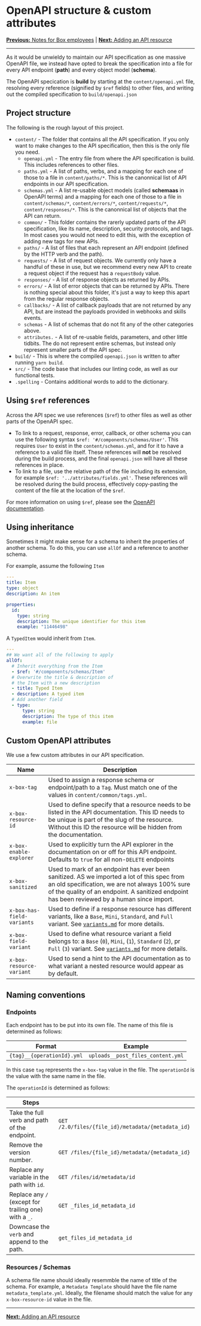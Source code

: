 # OpenAPI structure & custom attributes

[**Previous:** Notes for Box employees](./boxers.md) |
[**Next:** Adding an API resource](./add-resource.md)

---

As it would be unwieldy to maintain our API specification as one massive OpenAPI 
file, we instead have opted to break the specification into a file for every API
endpoint (**path**) and every object model (**schema**).

The OpenAPI specication is **build** by starting at the `content/openapi.yml`
file, resolving every reference (signified by `$ref` fields) to other files, and
writing out the compiled specification to `build/openapi.json`

## Project structure

The following is the rough layout of this project.

- `content/` - The folder that contains all the API specification. If you only
  want to make changes to the API specification, then this is the only file you
  need.
    - `openapi.yml` - The entry file from where the API specification is build.
      This includes references to other files.
    - `paths.yml` - A list of paths, verbs, and a mapping for each one of those
      to a file in `content/paths/*`. This is the canonnical list of API
      endpoints in our API specification.
    - `schemas.yml` - A list re-usable object models (called **schemaas** in
      OpenAPI terms) and a mapping for each one of those
      to a file in `content/schemas/*`, `content/errors/*`,
      `content/requests/*`, `content/responses/*`. This is the canonnical list
      of objects that the API can return.
    - `common/` - This folder contains the rarerly updated parts of the API
      specification, like its name, description, security protocols, and tags.
      In most cases you would not need to edit this, with the exception of
      adding new tags for new APIs.
    - `paths/` - A list of files that each represent an API endpoint (defined by
      the HTTP verb and the path).
    - `requests/` - A list of request objects. We currently only have
      a handful of these in use, but we recommend every new API to create a
      request object if the request has a `requestBody` value.
    - `responses/` - A list of response objects as returned by APIs.
    - `errors/` - A list of error objects that can be returned by APIs. There is
      nothing special about this folder, it's just a way to keep this apart from
      the regular response objects.
    - `callbacks/` - A list of callback payloads that are not returned
      by any API, but are instead the payloads provided in webhooks and skills
      events.
    - `schemas` - A list of schemas that do not fit any of the other categories
      above.
    - `attributes.` - A list of re-usable fields, parameters, and other little
      tidbits. The do not represent entire schemas, but instead only represent
      smaller parts of the API spec. 
- `build/` - This is where the compiled `openapi.json` is written to after
  running `yarn build`.
- `src/` - The code base that includes our linting code, as well as our
  functional tests.
- `.spelling` - Contains additional words to add to the dictionary.
  
## Using `$ref` references

Across the API spec we use references (`$ref`) to other files as well as other
parts of the OpenAPI spec.

- To link to a request, response, error, callback, or other schema you can use
  the following syntax `$ref: '#/components/schemas/User'`. This requires `User`
  to exist in the `content/schemas.yml`, and for it to have a reference to a
  valid file itself. These references will **not** be resolved during the build
  process, and the final `openapi.json` will have all these references in place.
- To link to a file, use the relative path of the file including its extension,
  for example `$ref: '../attributes/fields.yml'`. These references will be
  resolved during the build process, effectively copy-pasting the content of the
  file at the location of the `$ref`.

For more information on using `$ref`, please see the [OpenAPI
documentation](https://swagger.io/docs/specification/using-ref/).

## Using inheritance

Sometimes it might make sense for a schema to inherit the properties of another
schema. To do this, you can use `allOf` and a reference to another schema.

For example, assume the following `Item`

```yml
---
title: Item 
type: object
description: An item

properties:
  id:
    type: string
    description: The unique identifier for this item
    example: "11446498"
```

A `TypedItem` would inherit from `Item`.

```yml
---
## We want all of the following to apply
allOf:
  # Inherit everything from the Item
  - $ref: '#/components/schemas/Item'
  # Overwrite the title & description of
  # the Item with a new description
  - title: Typed Item
  - description: A typed item
  # Add another field
  - type: 
      type: string
      description: The type of this item
      example: file
```

## Custom OpenAPI attributes

We use a few custom attributes in our API specification.

| Name                       | Description                                                                                                                                                                                                                                  |
|----------------------------|----------------------------------------------------------------------------------------------------------------------------------------------------------------------------------------------------------------------------------------------|
| `x-box-tag`                | Used to assign a response schema or endpoint/path to a `Tag`. Must match one of the values in `content/common/tags.yml`.                                                                                                                     |
| `x-box-resource-id`        | Used to define specify that a resource needs to be listed in the API documentation. This ID needs to be unique is part of the slug of the resource. Without this ID the resource will be hidden from the documentation.                      |
| `x-box-enable-explorer`    | Used to explicitly turn the API explorer in the documentation on or off for this API endpoint. Defaults to `true` for all non-`DELETE` endpoints                                                                                             |
| `x-box-sanitized`          | Used to mark of an endpoint has ever been sanitized. AS we imported a lot of this spec from an old specification, we are not always 100% sure of the quality of an endpoint. A sanitized endpoint has been reviewed by a human since import. |
| `x-box-has-field-variants` | Used to define if a response resource has different variants, like a `Base`, `Mini`, `Standard`, and `Full` variant. See [`variants.md`](./variants.md) for more details.                                                                    |
| `x-box-field-variant`      | Used to define what resource variant a field belongs to: a `Base` (`0`), `Mini`, (`1`), `Standard` (`2`), pr `Full` (`3`) variant. See [`variants.md`](./variants.md) for more details.                                                      |
| `x-box-resource-variant`   | Used to send a hint to the API documentation as to what variant a nested resource would appear as by default.                                                                                                                                |

## Naming conventions

### Endpoints

Each endpoint has to be put into its own file. The name of this file is
determined as follows:

| Format                     | Example                           |
|----------------------------|-----------------------------------|
| `{tag}__{operationId}.yml` | `uploads__post_files_content.yml` |

In this case `tag` represents the `x-box-tag` value in the file. The
`operationId` is the value with the same name in the file.

The `operationId` is determined as follows:

| Steps                                                 |                                                   |
|-------------------------------------------------------|---------------------------------------------------|
| Take the full verb and path of the endpoint.          | `GET /2.0/files/{file_id}/metadata/{metadata_id}` |
| Remove the version number.                            | `GET /files/{file_id}/metadata/{metadata_id}`     |
| Replace any variable in the path with `id`.           | `GET /files/id/metadata/id`                       |
| Replace any `/` (except for trailing one) with a `_`. | `GET _files_id_metadata_id`                       |
| Downcase the `verb` and append to the path.           | `get_files_id_metadata_id`                        |

### Resources / Schemas

A schema file name should ideally resemmble the name of title of the schema.
For example, a `Metadata Template` should have the file name
`metadata_template.yml`. Ideally, the filename should match the value for any
`x-box-resource-id` value in the file.

---

[**Next:** Adding an API resource](./add-resource.md)
